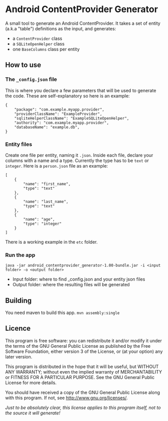 Android ContentProvider Generator
=================================

A small tool to generate an Android ContentProvider.
It takes a set of entity (a.k.a "table") definitions as the input, and generates:
- a `ContentProvider` class
- a `SQLiteOpenHelper` class
- one `BaseColumns` class per entity 

How to use
----------

### The `_config.json` file

This is where you declare a few parameters that will be used to generate the code.
These are self-explanatory so here is an example:

	{
		"package": "com.example.myapp.provider",
		"providerClassName": "ExampleProvider",
		"sqliteHelperClassName": "ExampleSQLiteOpenHelper",
		"authority": "com.example.myapp.provider",
		"databaseName": "example.db",
	}

### Entity files

Create one file per entity, naming it <entity name>`.json`.
Inside each file, declare your columns with a name and a type. Currently the type has to be `text` or `integer`.
Here is a `person.json` file as an example:

	[
		{
			"name": "first_name",
			"type": "text"
		},
		{
			"name": "last_name",
			"type": "text"
		},
		{
			"name": "age",
			"type": "integer"
		}
	]

There is a working example in the `etc` folder.

### Run the app

`java -jar android_contentprovider_generator-1.00-bundle.jar -i <input folder> -o <output folder>`
- Input folder: where to find _config.json and your entity json files
- Output folder: where the resulting files will be generated

Building
--------

You need maven to build this app.
`mvn assembly:single`

Licence
-------

This program is free software: you can redistribute it and/or modify
it under the terms of the GNU General Public License as published by
the Free Software Foundation, either version 3 of the License, or
(at your option) any later version.

This program is distributed in the hope that it will be useful,
but WITHOUT ANY WARRANTY; without even the implied warranty of
MERCHANTABILITY or FITNESS FOR A PARTICULAR PURPOSE.  See the
GNU General Public License for more details.

You should have received a copy of the GNU General Public License
along with this program.  If not, see <http://www.gnu.org/licenses/>.

*Just to be absolutely clear, this license applies to this program itself,
not to the source it will generate!*

